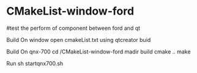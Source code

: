 # CMakeList-window-ford
#test the perform of component between ford and qt

Build
On window
open cmakeList.txt  using qtcreator
buid


Build
On qnx-700
cd /CMakeList-window-ford
madir build 
cmake ..
make

Run
sh startqnx700.sh
